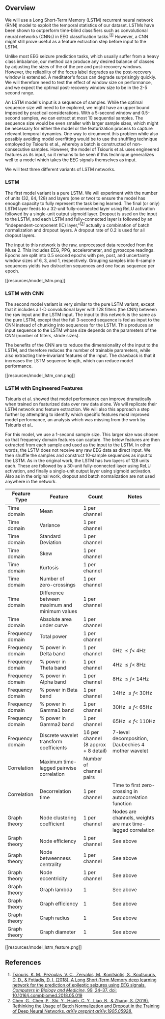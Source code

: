 ## Overview
We will use a Long Short-Term Memory (LSTM) recurrent neural network (RNN) model to exploit the temporal statistics of our dataset. LSTMs have been shown to outperform time-blind classifiers such as convolutional neural networks (CNNs) in EEG classification tasks.<sup>[[1](https://www.sciencedirect.com/science/article/pii/S001048251830132X#cebib0010)]</sup> However, a CNN might still prove useful as a feature extraction step before input to the LSTM.

Unlike most EEG seizure prediction tasks, which usually suffer from a heavy class imbalance, our method can produce any desired balance of classes by adjusting the sizes of the of the pre and post-recovery windows. However, the reliability of the focus label degrades as the post-recovery window is extended. A meditator's focus can degrade surprisingly quickly. We will therefore need to test the effect of window size on performance, and we expect the optimal post-recovery window size to be in the 2-5 second range.

An LSTM model's input is a sequence of samples. While the optimal sequence size will need to be explored, we might have an upper bound imposed by practical considerations. With a 5-second window and 0.5-second samples, we can extract at most 10 sequential samples. The sequence size would be even smaller with larger sample sizes, which might be necessary for either the model or the featurization process to capture relevant temporal dynamics. One way to circumvent this problem while also possibly avoiding model overfitting would be to use the shuffling technique employed by Tsiouris et al., whereby a batch is constructed of non-consecutive samples. However, the model of Tsiouris et al. uses engineered features as its input, so it remains to be seen if this technique generalizes well to a model which takes the EEG signals themselves as input.

We will test three different variants of LSTM networks.

### LSTM
The first model variant is a pure LSTM. We will experiment with the number of units (32, 64, 128) and layers (one or two) to ensure the model has enough capacity to fully represent the task being learned. The final (or only) LSTM layer feeds to a 32-unit fully-connected layer using ReLU activation followed by a single-unit output sigmoid layer. Dropout is used on the input to the LSTM, and each LSTM and fully-connected layer is followed by an "independent-component (IC) layer,"<sup>[[2](https://arxiv.org/abs/1905.05928)]</sup> actually a combination of batch normalization and dropout layers. A dropout rate of 0.2 is used for all dropout layers.

The input to this network is the raw, unprocessed data recorded from the Muse 2. This includes EEG, PPG, accelerometer, and gyroscope readings. Epochs are split into 0.5 second epochs with pre, post, and uncertainty window sizes of 6, 3, and 1, respectively. Grouping samples into 6-sample sequences yields two distraction sequences and one focus sequence per epoch.

[[resources/model_lstm.png]]

### LSTM with CNN
The second model variant is very similar to the pure LSTM variant, except that it includes a 1-D convolutional layer with 128 filters (the CNN) between the raw input and the LSTM input. The input to this network is the same as the pure LSTM, except that the full 3-second sequence is fed as input to the CNN instead of chunking into sequences for the LSTM. This produces an input sequence to the LSTM whose size depends on the parameters of the CNN (number of filters, stride sizes).

The benefits of the CNN are to reduce the dimensionality of the input to the LSTM, and therefore reduces the number of trainable parameters, while also extracting time-invariant features of the input. The drawback is that it increases the LSTM sequence length, which can reduce model performance.

[[resources/model_lstm_cnn.png]]

### LSTM with Engineered Features

Tsiouris et al. showed that model performance can improve dramatically when trained on featurized data over raw data alone. We will replicate their LSTM network and feature extraction. We will also this approach a step further by attempting to identify which specific features most improved model performance, an analysis which was missing from the work by Tsiouris et al..

For this model, we use a 1-second sample size. This larger size was chosen so that frequency domain features can capture. The below features are then extracted from each sample and used as the input to the LSTM. In other words, the LSTM does not receive any raw EEG data as direct input. We then shuffle the samples and construct 10-sample sequences as input to the LSTM. As in the original work, the LSTM has two layers of 128 units each. These are followed by a 30-unit fully-connected layer using ReLU activation, and finally a single-unit output layer using sigmoid activation. Also as in the original work, dropout and batch normalization are not used anywhere in the network.

| Feature Type     | Feature                                       | Count                                | Notes                                                       |
| ---------------- | --------------------------------------------- | ------------------------------------ | ------------------------------------------------------------|
| Time domain      | Mean                                          | 1 per channel                        |                                                             |
| Time domain      | Variance                                      | 1 per channel                        |                                                             |
| Time domain      | Standard Deviation                            | 1 per channel                        |                                                             |
| Time domain      | Skew                                          | 1 per channel                        |                                                             |
| Time domain      | Kurtosis                                      | 1 per channel                        |                                                             |
| Time domain      | Number of zero-crossings                      | 1 per channel                        |                                                             |
| Time domain      | Difference between maximum and minimum values | 1 per channel                        |                                                             |
| Time domain      | Absolute area under curve                     | 1 per channel                        |                                                             |
| Frequency domain | Total power                                   | 1 per channel                        |                                                             |
| Frequency domain | % power in Delta band                         | 1 per channel                        | 0Hz $\le f \lt$ 4Hz                                         |
| Frequency domain | % power in Theta band                         | 1 per channel                        | 4Hz $\le f \lt$ 8Hz                                         |
| Frequency domain | % power in Alpha band                         | 1 per channel                        | 8Hz $\le f \lt$ 14Hz                                        |
| Frequency domain | % power in Beta band                          | 1 per channel                        | 14Hz $\le f \lt$ 30Hz                                       |
| Frequency domain | % power in Gamma1 band                        | 1 per channel                        | 30Hz $\le f \lt$ 65Hz                                       |
| Frequency domain | % power in Gamma2 band                        | 1 per channel                        | 65Hz $\le f \lt$ 110Hz                                      |
| Frequency domain | Discrete wavelet transform coefficients       | 16 per channel (8 approx + 8 detail) | 7-level decomposition, Daubechies 4 mother wavelet          |
| Correlation      | Maximum time-lagged pairwise correlation      | Number of channel pairs              |                                                             |
| Correlation      | Decorrelation time                            | 1 per channel                        | Time to first zero-crossing in autocorrelation function     |
| Graph theory     | Node clustering coefficient                   | 1 per channel                        | Nodes are channels, weights are max time-lagged correlation |
| Graph theory     | Node efficiency                               | 1 per channel                        | See above                                                   |
| Graph theory     | Node betweenness centrality                   | 1 per channel                        | See above                                                   |
| Graph theory     | Node eccentricity                             | 1 per channel                        | See above                                                   |
| Graph theory     | Graph lambda                                  | 1                                    | See above                                                   |
| Graph theory     | Graph efficiency                              | 1                                    | See above                                                   |
| Graph theory     | Graph radius                                  | 1                                    | See above                                                   |
| Graph theory     | Graph diameter                                | 1                                    | See above                                                   |

[[resources/model_lstm_feature.png]]

## References
1. [Tsiouris, Κ. Μ., Pezoulas, V. C., Zervakis, M., Konitsiotis, S., Koutsouris, D. D., & Fotiadis, D. I. (2018). A Long Short-Term Memory deep learning network for the prediction of epileptic seizures using EEG signals. *Computers in Biology and Medicine*, 99, 24–37. doi: 10.1016/j.compbiomed.2018.05.019](https://www.sciencedirect.com/science/article/pii/S001048251830132X#cebib0010)
2. [Chen, G., Chen, P., Shi, Y., Hsieh, C. Y., Liao, B., & Zhang, S. (2019). Rethinking the Usage of Batch Normalization and Dropout in the Training of Deep Neural Networks. *arXiv preprint arXiv:1905.05928*.](https://arxiv.org/abs/1905.05928)
